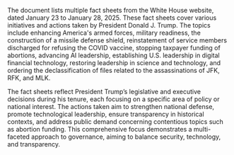 The document lists multiple fact sheets from the White House website, dated January 23 to January 28, 2025. These fact sheets cover various initiatives and actions taken by President Donald J. Trump. The topics include enhancing America's armed forces, military readiness, the construction of a missile defense shield, reinstatement of service members discharged for refusing the COVID vaccine, stopping taxpayer funding of abortions, advancing AI leadership, establishing U.S. leadership in digital financial technology, restoring leadership in science and technology, and ordering the declassification of files related to the assassinations of JFK, RFK, and MLK.

The fact sheets reflect President Trump’s legislative and executive decisions during his tenure, each focusing on a specific area of policy or national interest. The actions taken aim to strengthen national defense, promote technological leadership, ensure transparency in historical contexts, and address public demand concerning contentious topics such as abortion funding. This comprehensive focus demonstrates a multi-faceted approach to governance, aiming to balance security, technology, and transparency.